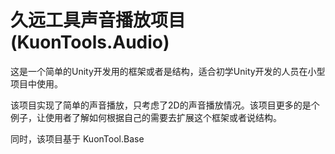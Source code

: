 # 久远工具声音播放项目(KuonTools.Audio)

这是一个简单的Unity开发用的框架或者是结构，适合初学Unity开发的人员在小型项目中使用。

该项目实现了简单的声音播放，只考虑了2D的声音播放情况。该项目更多的是个例子，让使用者了解如何根据自己的需要去扩展这个框架或者说结构。

同时，该项目基于 KuonTool.Base